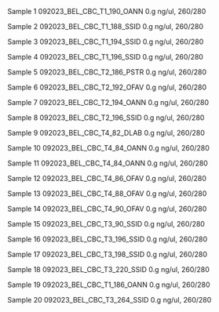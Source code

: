 Sample 1
	092023_BEL_CBC_T1_190_OANN
	 0.g
	 ng/ul, 
	 260/280
	 
Sample 2
	092023_BEL_CBC_T1_188_SSID
	 0.g
	 ng/ul, 
	 260/280

Sample 3
	092023_BEL_CBC_T1_194_SSID
	 0.g
	 ng/ul, 
	 260/280
	 
Sample 4
	092023_BEL_CBC_T1_196_SSID
	 0.g
	 ng/ul, 
	 260/280
	 
Sample 5
	092023_BEL_CBC_T2_186_PSTR
	 0.g
	 ng/ul, 
	 260/280
	 
Sample 6
	092023_BEL_CBC_T2_192_OFAV
	 0.g
	 ng/ul, 
	 260/280
	 
Sample 7
	092023_BEL_CBC_T2_194_OANN
	 0.g
	 ng/ul, 
	 260/280
	 
Sample 8
	092023_BEL_CBC_T2_196_SSID
	 0.g
	 ng/ul, 
	 260/280
	 
Sample 9
	092023_BEL_CBC_T4_82_DLAB
	 0.g
	 ng/ul, 
	 260/280
	 
Sample 10
	092023_BEL_CBC_T4_84_OANN
	 0.g
	 ng/ul, 
	 260/280

Sample 11
	092023_BEL_CBC_T4_84_OANN
	 0.g
	 ng/ul, 
	 260/280

Sample 12
	092023_BEL_CBC_T4_86_OFAV
	 0.g
	 ng/ul, 
	 260/280

Sample 13
	092023_BEL_CBC_T4_88_OFAV
	 0.g
	 ng/ul, 
	 260/280

Sample 14
	092023_BEL_CBC_T4_90_OFAV
	 0.g
	 ng/ul, 
	 260/280

Sample 15
	092023_BEL_CBC_T3_90_SSID
	 0.g
	 ng/ul, 
	 260/280

Sample 16
	092023_BEL_CBC_T3_196_SSID
	 0.g
	 ng/ul, 
	 260/280

Sample 17
	092023_BEL_CBC_T3_198_SSID
	 0.g
	 ng/ul, 
	 260/280

Sample 18
	092023_BEL_CBC_T3_220_SSID
	 0.g
	 ng/ul, 
	 260/280
	 
Sample 19
	092023_BEL_CBC_T1_186_OANN
	 0.g
	 ng/ul, 
	 260/280

Sample 20
	092023_BEL_CBC_T3_264_SSID
	 0.g
	 ng/ul, 
	 260/280
